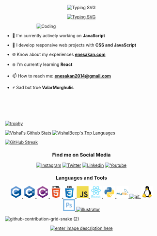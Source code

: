 <p align="center"
    <a href="https://git.io/typing-svg"><img src="https://readme-typing-svg.demolab.com?font=Unbounded&weight=500&size=28&duration=1&pause=10000&color=6998AB&background=FFFFFF00&center=do%C4%9Fru&vCenter=do%C4%9Fru&width=240&height=45&lines=Hi+%F0%9F%91%8B%F0%9F%8F%BB%2C+I'm+Enes" alt="Typing SVG" /></a>
</p>

<p align="center">
    <a href="https://git.io/typing-svg"><img src="https://readme-typing-svg.demolab.com?font=Ubuntu&size=22&duration=1200&pause=1000&color=406882&center=&vCenter=&width=235&height=37&lines=Computer+Engineer;Front-End+Developer;UI%2FUX+Designer" alt="Typing SVG" /></a>
</p>

<img align = "right" alt ="Coding" width="400" src="https://i.giphy.com/media/qgQUggAC3Pfv687qPC/giphy.webp">
<br>

- 🔭 I'm currently actively working on **JavaScript**

- 🌱 I develop responsive web projects with **CSS and JavaScript**

- 🌐 Know about my experiences **[enesakan.com](https://www.enesakan.com)**

- ❄️ I'm currently learning **React**

- 📫 How to reach me: **enesakan2014@gmail.com**

- ⚡ Sad but true **ValarMorghulis**

<br>
<br>
<br>
<br>

[![trophy](https://github-profile-trophy.vercel.app/?username=eneesakan&theme=darkhub&column=7&no-frame=true&margin-w=24&no-bg=true)](https://github.com/ryo-ma/github-profile-trophy)

<a href="https://github.com/anuraghazra/github-readme-stats"><img alt="Vishal's Github Stats" src="https://github-readme-stats.vercel.app/api?username=eneesakan&count_private=true&show_icons=true&theme=chartreuse-dark&hide_border=true" height="192px"/></a>
<a href="https://github.com/anuraghazra/github-readme-stats"><img alt="VishalBeep's Top Languages" src="https://github-readme-stats.vercel.app/api/top-langs/?username=eneesakan&langs_count=8&layout=compact&theme=chartreuse-dark&hide_border=true" height="192px"/></a>

[![GitHub Streak](http://github-readme-streak-stats.herokuapp.com?user=eneesakan&theme=chartreuse-dark&hide_border=true&date_format=M%20j%5B%2C%20Y%5D)](https://git.io/streak-stats)

<h3 align="center">Find me on Social Media</h3>
<p align="center">
<a target="_blank" href="https://www.instagram.com/eneesakan/"><img width="50px" src="https://i.ibb.co/HNZ3rrt/Insta-Gram.png" alt="Instagram" border="0"></a>
<a target="_blank" href="https://twitter.com/eneesakan"><img width="50px" src="https://i.ibb.co/CmSvDh4/Twitter.png" alt="Twitter" border="0"></a>
<a target="_blank" href="https://www.linkedin.com/in/eneesakan/"><img width="50px" src="https://i.ibb.co/y5PbksN/Linkedin.png" alt="Linkedin" border="0"></a>
<a target="_blank" href="https://www.youtube.com/watch?v=RLwjJMI9-TY&list=PLBQ4mRv5PQFPZxRNDgsT_tBPMnlMvhoCb&index=3"><img width="50px" src="https://i.ibb.co/R0f8dFN/Youtube.png" alt="Youtube" border="0"></a>
 </p>

<h3 align="center">Languages and Tools</h3>
<p align="center"> 
    <a href="https://www.cprogramming.com/" target="_blank" rel="noreferrer"> 
        <img src="https://raw.githubusercontent.com/devicons/devicon/master/icons/c/c-original.svg" alt="c" width="40" height="40"/> </a> 
    <a href="https://www.w3schools.com/cpp/" target="_blank" rel="noreferrer"> 
        <img src="https://raw.githubusercontent.com/devicons/devicon/master/icons/cplusplus/cplusplus-original.svg" alt="cplusplus" width="40" height="40"/> </a> 
    <a href="https://www.w3schools.com/cs/" target="_blank" rel="noreferrer"> 
        <img src="https://raw.githubusercontent.com/devicons/devicon/master/icons/csharp/csharp-original.svg" alt="csharp" width="40" height="40"/> </a>
    <a href="https://www.w3.org/html/" target="_blank" rel="noreferrer"> 
        <img src="https://raw.githubusercontent.com/devicons/devicon/master/icons/html5/html5-original-wordmark.svg" alt="html5" width="40" height="40"/> </a> 
    <a href="https://www.w3schools.com/css/" target="_blank" rel="noreferrer"> 
        <img src="https://raw.githubusercontent.com/devicons/devicon/master/icons/css3/css3-original-wordmark.svg" alt="css3" width="40" height="40"/> </a> 
    <a href="https://developer.mozilla.org/en-US/docs/Web/JavaScript" target="_blank" rel="noreferrer"> 
        <img src="https://raw.githubusercontent.com/devicons/devicon/master/icons/javascript/javascript-original.svg" alt="javascript" width="40" height="40"/> </a>
    <a href="https://reactjs.org/" target="_blank" rel="noreferrer"> 
        <img src="https://raw.githubusercontent.com/devicons/devicon/master/icons/react/react-original-wordmark.svg" alt="tepki" width="40" yükseklik ="40"/> </a>
    <a href="https://www.python.org" target="_blank" rel="noreferrer"> 
        <img src="https://raw.githubusercontent.com/devicons/devicon/master/icons/python/python-original.svg" alt="python" width="40" height="40"/> </a> 
    <a href="https://www.mysql.com/" target="_blank" rel="noreferrer"> 
        <img src="https://raw.githubusercontent.com/devicons/devicon/master/icons/mysql/mysql-original-wordmark.svg" alt="mysql" width="40" height="40"/> </a>
    <a href="https://git-scm.com/" target="_blank" rel="noreferrer"> 
        <img src="https://www.vectorlogo.zone/logos/git-scm/git-scm-icon.svg" alt="git" width="40" height="40"/>
    <a href="https://www.linux.org/" target="_blank" rel="noreferrer"> 
        <img src="https://raw.githubusercontent.com/devicons/devicon/master/icons/linux/linux-original.svg" alt="linux" width="40" height="40"/>
    <a href="https://www.photoshop.com/en" target="_blank" rel="noreferrer"> 
        <img src="https://raw.githubusercontent.com/devicons/devicon/master/icons/photoshop/photoshop-line.svg" alt="photoshop" width="40" height="40"/> </a> 
    <a href="https://www.adobe.com/in/products/illustrator.html" target="_blank" rel="noreferrer"> 
        <img src="https://www.vectorlogo.zone/logos/adobe_illustrator/adobe_illustrator-icon.svg" alt="illustrator" width="40" height="40"/></a> </p>
        
</p>

![github-contribution-grid-snake (2)](https://user-images.githubusercontent.com/84860191/202824206-fa2d985c-1c69-472e-acd9-24780422db8e.svg)

<p align="center" dir="auto"><a target="_blank" rel="noopener noreferrer" href="https://raw.githubusercontent.com/BrunnerLivio/brunnerlivio/master/images/marquee.svg"><img src="https://raw.githubusercontent.com/BrunnerLivio/brunnerlivio/master/images/marquee.svg" alt="enter image description here" style="width: 70%;"></a></p>
